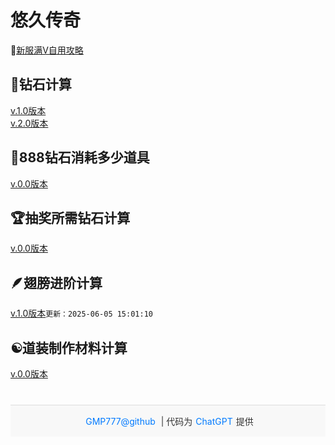 <html lang="zh-CN">
    <head>
        <meta charset="UTF-8">
        <style>
            footer {
                text-align: center;
                font-size: 14px;
                padding: 15px 10px;
                background-color: #f8f8f8;
                color: #333;
                border-top: 1px solid #ddd;
                margin-top: 40px;
                }
            footer a {
                color: #007aff; /* iPhone蓝色链接风格 */
                text-decoration: none;
                margin: 0 5px;
            }
            footer a:hover {
                text-decoration: underline;
            }
        </style>
    </head>
    <body>
        <h1>悠久传奇</h1>
        📖<a href="https://github.com/GMP777/gmp777.github.io/wiki/%E6%82%A0%E4%B9%85%E4%BC%A0%E5%A5%87%E6%96%B0%E6%9C%8D%E6%BB%A1V" target="_blank">新服满V自用攻略</a>
        <h2>💎钻石计算</h2>
        <a href="https://gmp777.github.io/jsq1.html" target="_blank">v.1.0版本</a><br/>
        <a href="https://gmp777.github.io/jsq2.html" target="_blank">v.2.0版本</a>
        <h2>🥤888钻石消耗多少道具</h2>
        <a href="https://gmp777.github.io/888.html" target="_blank">v.0.0版本</a>
        <h2>🏆抽奖所需钻石计算</h2>
        <a href="https://gmp777.github.io/roll.html" target="_blank">v.0.0版本</a>
        <h2>🪶翅膀进阶计算</h2>
        <a href="https://gmp777.github.io/jsq3.html" target="_blank">v.1.0版本</a><code>更新：2025-06-05 15:01:10</code>
        <h2>☯️道装制作材料计算</h2>
        <a href="https://gmp777.github.io/jsq4.html" target="_blank">v.0.0版本</a>
        <footer>
            <div>
                <a href="https://github.com/GMP777/gmp777.github.io">GMP777@github</a> | 代码为<a href="https://chatgpt.com/" target="_blank">ChatGPT</a>提供
            </div>
        </footer>
    </body>
</html>
